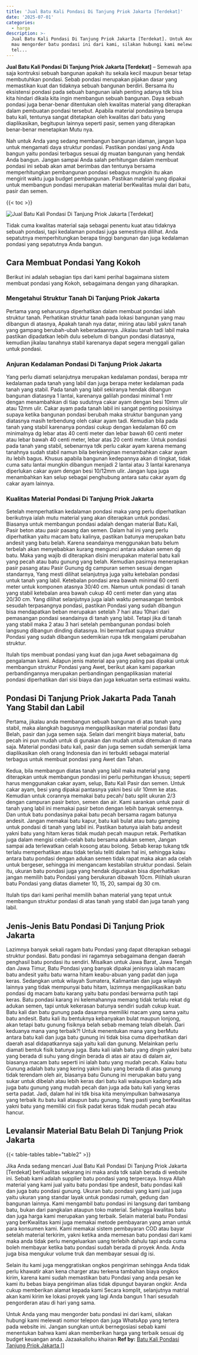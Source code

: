 ```yaml
---
title: 'Jual Batu Kali Pondasi Di Tanjung Priok Jakarta [Terdekat]'
date: '2025-07-01'
categories:
  - harga
description: >-
  Jual Batu Kali Pondasi Di Tanjung Priok Jakarta [Terdekat]. Untuk Anda yang
  mau mengorder batu pondasi ini dari kami, silakan hubungi kami melewati nomor
  tel...
---
```


**Jual Batu Kali Pondasi Di Tanjung Priok Jakarta \[Terdekat\]** – Semewah apa saja kontruksi sebuah bangunan apakah itu sekala kecil maupun besar tetap membutuhkan pondasi. Sebab pondasi merupakan pijakan dasar yang memastikan kuat dan tidaknya sebuah bangunan berdiri. Bersama itu eksistensi pondasi pada sebuah bangunan ialah penting adanya tdk bisa kita hindari dikala kita ingin membangun sebuah bangunan. Daya sebuah pondasi juga benar-benar ditentukan oleh kwalitas material yang diterapkan dalam pembuatan pondasi tersebut. Apabila material pondasinya berupa batu kali, tentunya sangat ditetapkan oleh kwalitas dari batu yang diaplikasikan, begitupun lainnya seperti pasir, semen yang diterapkan benar-benar menetapkan Mutu nya.

Nah untuk Anda yang sedang membangun bangunan idaman, jangan lupa untuk mengamati daya struktur pondasi. Pastikan pondasi yang Anda bangun yaitu pondasi terbagus sesuai dg muatan bangunan yang hendak Anda bangun. Jangan sampai Anda salah perhitungan dalam membuat pondasi ini sebab akan amat berimbas dan tentunya bersama memperhitungkan pembangunan pondasi sebagus mungkin itu akan mengirit waktu juga budget pembangunan. Pastikan material yang dipakai untuk membangun pondasi merupakan material berKwalitas mulai dari batu, pasir dan semen.

{{< toc >}}

![Jual Batu Kali Pondasi Di Tanjung Priok Jakarta [Terdekat]](/images/jual-batu-kali-10.png)

Tidak cuma kwalitas material saja sebagai penentu kuat atau tidaknya sebuah pondasi, tapi kedalaman pondasi juga semestinya dilihat. Anda sepatutnya memperhitungkan berapa tinggi bangunan dan juga kedalaman pondasi yang sepatutnya Anda bangun.

## Cara Membuat Pondasi Yang Kokoh

Berikut ini adalah sebagian tips dari kami perihal bagaimana sistem membuat pondasi yang Kokoh, sebagaimana dengan yang diharapkan.

### Mengetahui Struktur Tanah Di Tanjung Priok Jakarta

Pertama yang seharusnya diperhatikan dalam membuat pondasi ialah struktur tanah. Perhatikan struktur tanah pada lokasi bangunan yang mau dibangun di atasnya, Apakah tanah nya datar, miring atau labil yakni tanah yang gampang berubah-ubah keberadaannya. Jikalau tanah tadi labil maka pastikan dipadatkan lebih dulu sebelum di bangun pondasi diatasnya, kemudian jikalau tanahnya stabil karenanya dapat segera menggali galian untuk pondasi.

### Anjuran Kedalaman Pondasi Di Tanjung Priok Jakarta

Yang perlu diamati selanjutnya merupakan kedalaman pondasi, berapa mtr kedalaman pada tanah yang labil dan juga berapa meter kedalaman pada tanah yang stabil. Pada tanah yang labil sekiranya hendak dibangun bangunan diatasnya 1 lantai, karenanya galilah pondasi minimal 1 mtr dengan menambahkan di tiap sudutnya cakar ayam dengan besi 10mm ulir atau 12mm ulir. Cakar ayam pada tanah labil ini sangat penting posisinya supaya ketika bangunan pondasi berubah maka struktur bangunan yang diatasnya masih terbendung oleh cakar ayam tadi. Kemudian bila pada tanah yang stabil karenanya pondasi cukup dengan kedalaman 60 cm minimalnya dg lebar atas 40 centi meter dan lebar bawah 60 centi meter atau lebar bawah 40 centi meter, lebar atas 20 centi meter. Untuk pondasi pada tanah yang stabil, sebenarnya tdk perlu cakar ayam karena memang tanahnya sudah stabil namun bila berkeinginan menambahkan cakar ayam itu lebih bagus. Khusus apabila bangunan kedepannya akan di tingkat, tidak cuma satu lantai mungkin dibangun menjadi 2 lantai atau 3 lantai karenanya diperlukan cakar ayam dengan besi 10/12mm ulir. Jangan lupa juga menambahkan kan selup sebagai penghubung antara satu cakar ayam dg cakar ayam lainnya.

### Kualitas Material Pondasi Di Tanjung Priok Jakarta

Setelah memperhatikan kedalaman pondasi maka yang perlu diperhatikan berikutnya ialah mutu material yang akan diterapkan untuk pondasi. Biasanya untuk membangun pondasi adalah dengan material Batu Kali, Pasir beton atau pasir pasang dan semen. Dalam hal ini yang perlu diperhatikan yaitu macam batu kalinya, pastikan batunya merupakan batu andesit yang batu belah. Karena seandainya menggunakan batu belum terbelah akan menyebabkan kurang mengunci antara adukan semen dg batu. Maka yang wajib di diterapkan disini merupakan material batu kali yang pecah atau batu gunung yang belah. Kemudian pasirnya menerapkan pasir pasang atau Pasir Gunung dg campuran semen sesuai dengan standarnya, Yang mesti dilihat selanjutnya juga yaitu ketebalan pondasi untuk tanah yang labil. Ketebalan pondasi area bawah minimal 60 centi meter untuk komponen atasnya 30/40 cm. Namun untuk pondasi di tanah yang stabil ketebalan area bawah cukup 40 centi meter dan yang atas 20/30 cm. Yang dilihat selanjutnya juga ialah waktu pemasangan tembok sesudah terpasangnya pondasi, pastikan Pondasi yang sudah dibangun bisa mendapatkan beban merupakan setelah 7 hari atau 10hari dari pemasangan pondasi seandainya di tanah yang labil. Tetapi jika di tanah yang stabil maka 2 atau 3 hari setelah pembangunan pondasi boleh langsung dibangun dinding diatasnya. Ini bermanfaat supaya struktur Pondasi yang sudah dibangun sedemikian rupa tdk mengalami perubahan struktur.

Itulah tips membuat pondasi yang kuat dan juga Awet sebagaimana dg pengalaman kami. Adapun jenis material apa yang paling pas dipakai untuk membangun struktur Pondasi yang Awet, berikut akan kami paparkan perbandingannya merupakan perbandingan pengaplikasian material pondasi diperhatikan dari sisi biaya dan juga kekuatan serta estimasi waktu.

## Pondasi Di Tanjung Priok Jakarta Pada Tanah Yang Stabil dan Labil

Pertama, jikalau anda membangun sebuah bangunan di atas tanah yang stabil, maka alangkah bagusnya mengaplikasikan material pondasi Batu Belah, pasir dan juga semen saja. Selain dari mengirit biaya material, batu pecah ini pun mudah untuk di gunakan dan mudah untuk ditemukan di mana saja. Material pondasi batu kali, pasir dan juga semen sudah semenjak lama diaplikasikan oleh orang Indonesia dan ini terbukti sebagai material terbagus untuk membuat pondasi yang Awet dan Tahan.

Kedua, bila membangun diatas tanah yang labil maka material yang diterapkan untuk membangun pondasi ini perlu perhitungan khusus; seperti harus menggunakan cakar ayam, selup, Batu Kali Pasir dan semen. Untuk cakar ayam, besi yang dipakai pantasnya yakni besi ulir 10mm ke atas. Kemudian untuk corannya memakai batu pecah/ batu split ukuran 2/3 dengan campuran pasir beton, semen dan air. Kami sarankan untuk pasir di tanah yang labil ini memakai pasir beton dengan lebih banyak semennya. Dan untuk batu pondasinya pakai batu pecah bersama ragam batunya andesit. Jangan memakai batu kapur, batu kali bulat atau batu gamping untuk pondasi di tanah yang labil ini. Pastikan batunya ialah batu andesit yakni batu yang hitam keras tidak mudah pecah maupun retak. Perhatikan juga dalam mengisi celah-celah batu bersama adukan semen, Jangan sampai ada terlewatkan celah kosong atau bolong. Sebab kerap tukang tdk terlalu memperhatikan atau tidak terlalu teliti dalam hal ini, sehingga kalau antara batu pondasi dengan adukan semen tidak rapat maka akan ada celah untuk bergeser, sehingga ini mengancam kestabilan struktur pondasi. Selain itu, ukuran batu pondasi juga yang hendak digunakan bisa diperhatikan jangan memilih batu Pondasi yang berukuran dibawah 10cm. Pilihlah ukuran batu Pondasi yang diatas diameter 10, 15, 20, sampai dg 30 cm.

Itulah tips dari kami perihal memilih bahan material yang tepat untuk membangun struktur pondasi di atas tanah yang stabil dan juga tanah yang labil.

## Jenis-Jenis Batu Pondasi Di Tanjung Priok Jakarta

Lazimnya banyak sekali ragam batu Pondasi yang dapat diterapkan sebagai struktur pondasi. Batu pondasi ini ragamnya sebagaimana dengan daerah penghasil batu pondasi itu sendiri. Misalkan untuk Jawa Barat, Jawa Tengah dan Jawa Timur, Batu Pondasi yang banyak dipakai jenisnya ialah macam batu andesit yaitu batu warna hitam keabu-abuan yang padat dan juga keras. Sedangkan untuk wilayah Sumatera, Kalimantan dan juga wilayah lainnya yang tidak mempunyai batu hitam, lazimnya mengaplikasikan batu pondasi dg macam batu karang yaitu batu pondasi berwarna putih tapi keras. Batu pondasi karang ini kelemahannya memang tidak terlalu rekat dg adukan semen, tapi untuk kekerasan batunya sendiri sudah cukup kuat. Batu kali dan batu gunung pada dasarnya memiliki macam yang sama yaitu batu andesit. Batu kali itu bentuknya kebanyakan bulat maupun lonjong, akan tetapi batu gunung fisiknya belah sebab memang telah dibelah. Dari keduanya mana yang terbaik?! Untuk menentukan mana yang berMutu antara batu kali dan juga batu gunung ini tidak bisa cuma diperhatikan dari daerah asal didapatkannya saja yaitu kali dan gunung. Melainkan perlu diamati bentuk fisik batunya juga. Batu kali ialah batu yang dingin yakni batu yang berada di suhu yang dingin berada di atas air atau di dalam air, biasanya macam batu seperti ini ialah batu yang mudah pecah. Kalau batu Gunung adalah batu yang kering yakni batu yang berada di atas gunung tidak terendam oleh air, biasanya batu Gunung ini merupakan batu yang sukar untuk dibelah atau lebih keras dari batu kali walaupun kadang ada juga batu gunung yang mudah pecah dan juga ada batu kali yang keras serta padat. Jadi, dalam hal ini tdk bisa kita menyimpulkan bahwasanya yang terbaik itu batu kali ataupun batu gunung. Yang pasti yang berKwalitas yakni batu yang memiliki ciri fisik padat keras tidak mudah pecah atau hancur.

## Levalansir Material Batu Belah Di Tanjung Priok Jakarta

{{< table-tables table="table2" >}}

Jika Anda sedang mencari Jual Batu Kali Pondasi Di Tanjung Priok Jakarta \[Terdekat\] berKualitas sekarang ini maka anda tdk salah berada di website ini. Sebab kami adalah supplier batu pondasi yang terpercaya. Insya Allah material yang kami jual yaitu batu pondasi tipe andesit, batu pondasi kali dan juga batu pondasi gunung. Ukuran batu pondasi yang kami jual juga yaitu ukuran yang standar layak untuk pondasi rumah, gedung dan bangunan lainnya. Kami mengambil batu pondasi ini langsung dari tambang batu, bukan dari pangkalan ataupun toko material. Sehingga kwalitas batu dan juga harga kami merupakan yang terbaik. Selain material batu Pondasi yang berKwalitas kami juga memakai metode pembayaran yang aman untuk para konsumen kami. Kami memakai sistem pembayaran COD atau bayar setelah material terkirim, yakni ketika anda memesan batu pondasi dari kami maka anda tidak perlu mengeluarkan uang terlebih dahulu tapi anda cuma boleh membayar ketika batu pondasi sudah berada di proyek Anda. Anda juga bisa mengukur volume truk dan membayar sesuai dg isi.

Selain itu kami juga menggratiskan ongkos pengiriman sehingga Anda tidak perlu khawatir akan kena charger atau terkena tambahan biaya ongkos kirim, karena kami sudah memastikan batu Pondasi yang anda pesan ke kami itu bebas biaya pengiriman alias tidak dipungut bayaran ongkir. Anda cukup memberikan alamat kepada kami Secara komplit, selanjutnya matrial akan kami kirim ke lokasi proyek yang lagi Anda bangun 1 hari sesudah pengorderan atau di hari yang sama.

Untuk Anda yang mau mengorder batu pondasi ini dari kami, silakan hubungi kami melewati nomor telepon dan juga WhatsApp yang tertera pada website ini. Jangan sungkan untuk bernegosiasi sebab kami menentukan bahwa kami akan memberikan harga yang terbaik sesuai dg budget keuangan anda. Jazaakallohu khairan
**Ref by:** [Batu Kali Pondasi Tanjung Priok Jakarta []](https://id.wikipedia.org/wiki/Batu)
